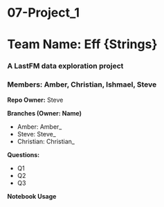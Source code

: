 # 07-Project_1
# Team Name: Eff {Strings}

### A LastFM data exploration project

### Members: Amber, Christian, Ishmael, Steve

__Repo Owner:__ Steve

__Branches (Owner: Name)__
* Amber: Amber_
* Steve: Steve_
* Christian: Christian_

__Questions:__
* Q1
* Q2
* Q3

__Notebook Usage__



